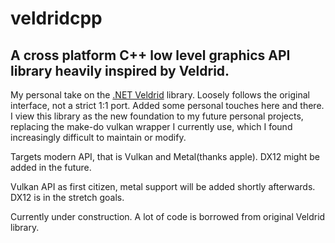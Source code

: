 # veldridcpp
## A cross platform C++ low level graphics API library heavily inspired by Veldrid.

My personal take on the [.NET Veldrid](https://github.com/mellinoe/veldrid) library. Loosely follows the original interface, not a strict 1:1 port. Added some personal touches here and there. I view this library as the new foundation to my future personal projects, replacing the make-do vulkan wrapper I currently use, which I found increasingly difficult to maintain or modify.

Targets modern API, that is Vulkan and Metal(thanks apple). DX12 might be added in the future.

Vulkan API as first citizen, metal support will be added shortly afterwards. DX12 is in the stretch goals.

Currently under construction. A lot of code is borrowed from original Veldrid library.
